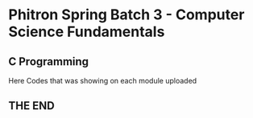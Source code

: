 # Phitron Spring Batch 3 - Computer Science Fundamentals 
## C Programming 

Here Codes that was showing on each module uploaded 

## THE END
